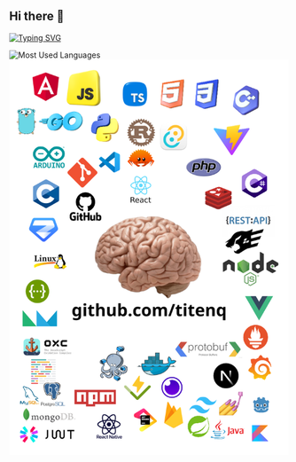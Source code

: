 ## Hi there 👋

<a href="https://git.io/typing-svg"><img src="https://readme-typing-svg.demolab.com?font=Oxanium&weight=500&duration=2000&pause=1000&color=09F716&background=0D1117&center=true&vCenter=true&width=350&lines=JavaScript+%7C+TypeScript;ReactJS+%7C+React+Native;NodeJS+%7C+ExpressJS+%7C+Fastify;MongoDB+%7C+PostgreSQL+%7C+MySQL" alt="Typing SVG" /></a>

<picture>
  <source media="(prefers-color-scheme: dark)" srcset="https://github-used-languages.vercel.app/titenq?theme=dark">
  <img alt="Most Used Languages" src="https://github-used-languages.vercel.app/titenq">
</picture>

<picture>
  <img alt="Techs" src="https://github.com/titenq/titenq/blob/main/techs.png?raw=true">
</picture>
